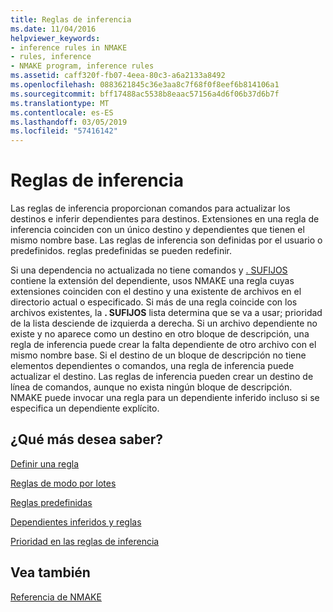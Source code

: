 ```yaml
---
title: Reglas de inferencia
ms.date: 11/04/2016
helpviewer_keywords:
- inference rules in NMAKE
- rules, inference
- NMAKE program, inference rules
ms.assetid: caff320f-fb07-4eea-80c3-a6a2133a8492
ms.openlocfilehash: 0883621845c36e3aa8c7f68f0f8eef6b814106a1
ms.sourcegitcommit: bff17488ac5538b8eaac57156a4d6f06b37d6b7f
ms.translationtype: MT
ms.contentlocale: es-ES
ms.lasthandoff: 03/05/2019
ms.locfileid: "57416142"
---
```

# <a name="inference-rules"></a>Reglas de inferencia

Las reglas de inferencia proporcionan comandos para actualizar los destinos e inferir dependientes para destinos. Extensiones en una regla de inferencia coinciden con un único destino y dependientes que tienen el mismo nombre base. Las reglas de inferencia son definidas por el usuario o predefinidos. reglas predefinidas se pueden redefinir.

Si una dependencia no actualizada no tiene comandos y [. SUFIJOS](../build/dot-directives.md) contiene la extensión del dependiente, usos NMAKE una regla cuyas extensiones coinciden con el destino y una existente de archivos en el directorio actual o especificado. Si más de una regla coincide con los archivos existentes, la **. SUFIJOS** lista determina que se va a usar; prioridad de la lista desciende de izquierda a derecha. Si un archivo dependiente no existe y no aparece como un destino en otro bloque de descripción, una regla de inferencia puede crear la falta dependiente de otro archivo con el mismo nombre base. Si el destino de un bloque de descripción no tiene elementos dependientes o comandos, una regla de inferencia puede actualizar el destino. Las reglas de inferencia pueden crear un destino de línea de comandos, aunque no exista ningún bloque de descripción. NMAKE puede invocar una regla para un dependiente inferido incluso si se especifica un dependiente explícito.

## <a name="what-do-you-want-to-know-more-about"></a>¿Qué más desea saber?

[Definir una regla](../build/defining-a-rule.md)

[Reglas de modo por lotes](../build/batch-mode-rules.md)

[Reglas predefinidas](../build/predefined-rules.md)

[Dependientes inferidos y reglas](../build/inferred-dependents-and-rules.md)

[Prioridad en las reglas de inferencia](../build/precedence-in-inference-rules.md)

## <a name="see-also"></a>Vea también

[Referencia de NMAKE](../build/nmake-reference.md)
